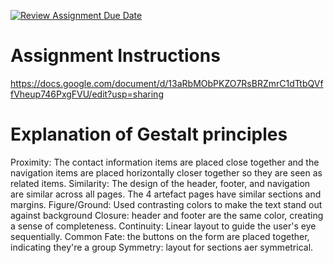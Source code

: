[![Review Assignment Due Date](https://classroom.github.com/assets/deadline-readme-button-22041afd0340ce965d47ae6ef1cefeee28c7c493a6346c4f15d667ab976d596c.svg)](https://classroom.github.com/a/zGMc3g0I)
# Assignment Instructions

https://docs.google.com/document/d/13aRbMObPKZO7RsBRZmrC1dTtbQVffVheup746PxgFVU/edit?usp=sharing

# Explanation of Gestalt principles

Proximity: The contact information items are placed close together and the navigation items are placed horizontally closer together so they are seen as related items.
Similarity: The design of the header, footer, and navigation are similar across all pages. The 4 artefact pages have similar sections and margins.
Figure/Ground: Used contrasting colors to make the text stand out against background
Closure: header and footer are the same color, creating a sense of completeness.
Continuity: Linear layout to guide the user's eye sequentially.
Common Fate: the buttons on the form are placed together, indicating they're a group
Symmetry: layout for sections aer symmetrical.